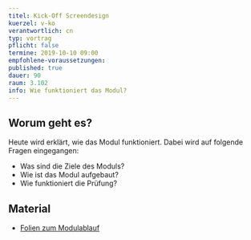 ```yaml
---
titel: Kick-Off Screendesign
kuerzel: v-ko
verantwortlich: cn
typ: vortrag
pflicht: false
termine: 2019-10-10 09:00
empfohlene-voraussetzungen: 
published: true
dauer: 90
raum: 3.102
info: Wie funktioniert das Modul?
---
```



## Worum geht es?

Heute wird erklärt, wie das Modul funktioniert. Dabei wird auf folgende Fragen eingegangen:
- Was sind die Ziele des Moduls?
- Wie ist das Modul aufgebaut?
- Wie funktioniert die Prüfung?


## Material
* [Folien zum Modulablauf](../../download/inputs/woche-1/000-about-screendesign.pdf)